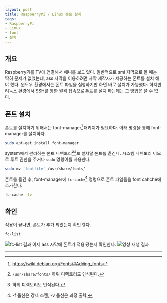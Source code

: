 ```yaml
---
layout: post
title: RaspberryPi / Linux 폰트 설치
tags:
- RaspberryPi
- Linux
- font
- 설치
---
```


## 개요
RaspberryPi를 TV에 연결해서 애니를 보고 있다. 일반적으로 smi 자막으로 볼 때는 딱히 문제가 없었는데, ass 자막을 이용하려면 자막 제작자가 제공하는 폰트를 설치 해야 했다. 윈도우 환경에서는 폰트 파일을 실행하기만 하면 바로 설치가 가능했다. 하지만 리눅스 환경에서 SSH를 통한 원격 접속으로 폰트를 설치 하는데는 그 방법은 쓸 수 없다.

## 폰트 설치
폰트를 설치하기 위해서는 font-manager[^font-manager] 패키지가 필요하다. 아래 명령을 통해 font-manager를 설치하자.

```bash
sudo apt-get install font-manager
```

system에서 관리하는 폰트 디렉토리[^font_dictory][^font_dictory2]로 설치할 폰트를 옮긴다.
시스템 디렉토리 이므로 루트 권한을 주거나 `sudo` 명령어를 사용한다.

```bash
sudo mv 'fontfile' /usr/share/fonts/
```

폰트를 옮긴 후, font-manager에 `fc-cache`[^fc-cache] 명령으로 폰트 파일들을 font cahche에 추가한다.

```bash
fc-cache -fv
```

## 확인
적용이 끝나면, 폰트가 추가 되었는지 확인 한다.

```bash
fc-list
```

![fc-list 결과]()
이제 ass 자막에 폰트가 적용 됐는지 확인한다.
![영상 재생 결과]()


---
[^font-manager]: https://wiki.debian.org/Fonts/#Adding_fonts
[^fc-cache]: -f 옵션은 강제 스캔, -v 옵션은 과정 출력.
[^font_dictory]: `/usr/share/fonts/` 하위 디렉토리도 인식된다.
[^font_dictory2]: 하위 디렉토리도 인식된다.
